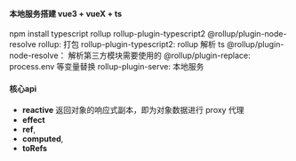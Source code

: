 #### 本地服务搭建 vue3 + vueX + ts
npm install typescript rollup rollup-plugin-typescript2 @rollup/plugin-node-resolve
rollup: 打包
rollup-plugin-typescript2: rollup 解析 ts
@rollup/plugin-node-resolve： 解析第三方模块需要使用的
@rollup/plugin-replace: process.env 等变量替换
rollup-plugin-serve: 本地服务
#### 核心api
* **reactive** 返回对象的响应式副本，即为对象数据进行 proxy 代理
* **effect** 
* **ref**, 
* **computed**, 
* **toRefs**


